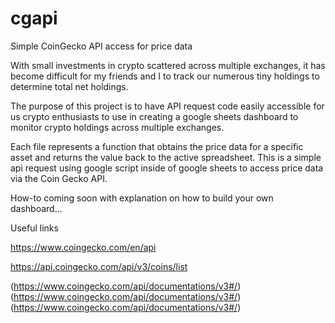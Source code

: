 # cgapi
Simple CoinGecko API access for price data

With small investments in crypto scattered across multiple exchanges, it has become difficult for my friends and I to track our numerous tiny holdings to determine total net holdings. 

The purpose of this project is to have API request code easily accessible for us crypto enthusiasts to use in creating a google sheets dashboard to monitor crypto holdings across multiple exchanges.

Each file represents a function that obtains the price data for a specific asset and returns the value back to the active spreadsheet. This is a simple api request using google script inside of google sheets to access price data via the Coin Gecko API. 

How-to coming soon with explanation on how to build your own dashboard...


Useful links

https://www.coingecko.com/en/api

https://api.coingecko.com/api/v3/coins/list

(https://www.coingecko.com/api/documentations/v3#/)
(https://www.coingecko.com/api/documentations/v3#/)
(https://www.coingecko.com/api/documentations/v3#/)
